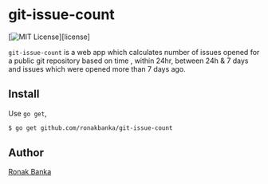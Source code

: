# git-issue-count

[![MIT License](http://img.shields.io/badge/license-MIT-blue.svg?style=flat-square)][license]

`git-issue-count` is a web app which calculates number of issues opened for a public git repository based on time , within 24hr, between 24h & 7 days and issues which were opened more than 7 days ago.

## Install 

Use `go get`,

```bash
$ go get github.com/ronakbanka/git-issue-count
```

## Author

[Ronak Banka](https://github.com/ronakbanka)
